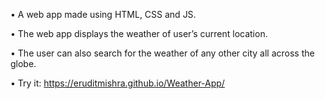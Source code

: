 • A web app made using HTML, CSS and JS.

• The web app displays the weather of user’s current location.

• The user can also search for the weather of any other city all across the globe.

• Try it: https://eruditmishra.github.io/Weather-App/
